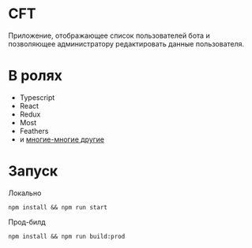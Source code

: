 # CFT
Приложение, отображающее список пользователей бота и позволяющее администратору редактировать данные пользователя.

# В ролях
- Typescript
- React
- Redux
- Most
- Feathers
- и [многие-многие другие](package.json)

# Запуск
Локально
```shell
npm install && npm run start
```

Прод-билд
```shell
npm install && npm run build:prod
```
